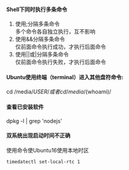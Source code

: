 
#### Shell下同时执行多条命令
1. 使用;分隔多条命令  
多个命令各自独立执行，互不影响
2. 使用&&分隔多条命令  
仅前面命令执行成功，才执行后面命令
3. 使用||或|分隔多条命令  
仅前面命令执行失败，才执行后面命令


#### Ubuntu使用终端（terminal）进入其他盘符命令:
cd /media/$USER/  
或者  
cd /media/$(whoami)/

#### 查看已安装软件
dpkg -l | grep 'nodejs'


#### 双系统出现启动时间不正确
使用命令使Ubuntu16使用本地时区
```
timedatectl set-local-rtc 1
```
